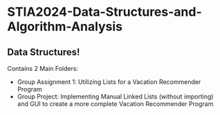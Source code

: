 # STIA2024-Data-Structures-and-Algorithm-Analysis
## Data Structures!

Contains 2 Main Folders: 
- Group Assignment 1: Utilizing Lists for a Vacation Recommender Program
- Group Project: Implementing Manual Linked Lists (without importing) and GUI to create a more complete Vacation Recommender Program
